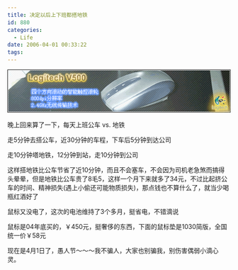 ```yaml
---
title: 决定以后上下班都搭地铁
id: 880
categories:
  - Life
date: 2006-04-01 00:33:22
tags:
---
```


![](/images/2006/04/01_2006-4-41466514_12725.gif)

晚上回来算了一下，每天上班公车 vs. 地铁

走5分钟去搭公车，近30分钟的车程，下车后5分钟到达公司

走10分钟塔地铁，12分钟到站，走10分钟到公司

这样搭地铁比公车节省了近10分钟，而且不会塞车，不会因为司机老急煞而搞得头晕晕，但是地铁比公车贵了8毛5，这样一个月下来就多了34元，不过比起挤公车的时间、精神损失(遇上小偷还可能物质损失)，那点钱也不算什么了，就当少喝瓶红酒好了

鼠标又没电了，这次的电池维持了3个多月，挺省电，不错滴说

鼠标是04年底买的，￥450元，挺奢侈的东西，下面的鼠标垫是1030简版，全国统一价￥58元

现在是4月1日了，愚人节～～～我不骗人，大家也别骗我，别伤害偶弱小滴心灵。 